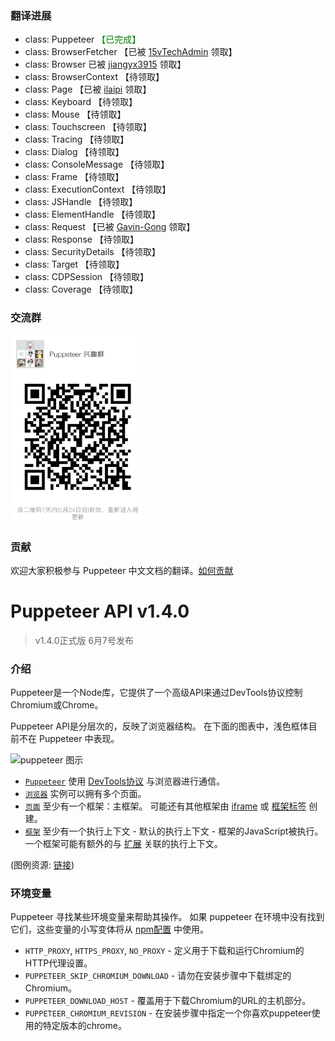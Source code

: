 
### 翻译进展
- class: Puppeteer <span style="color:green">【已完成】</span>
- class: BrowserFetcher 【已被 [15vTechAdmin](https://github.com/15vTechAdmin) 领取】
- class: Browser 已被 [jiangyx3915](https://github.com/jiangyx3915) 领取】
- class: BrowserContext 【待领取】
- class: Page 【已被 [ilaipi](https://github.com/ilaipi) 领取】
- class: Keyboard 【待领取】
- class: Mouse 【待领取】
- class: Touchscreen 【待领取】
- class: Tracing 【待领取】
- class: Dialog 【待领取】
- class: ConsoleMessage 【待领取】
- class: Frame 【待领取】
- class: ExecutionContext 【待领取】
- class: JSHandle 【待领取】
- class: ElementHandle 【待领取】
- class: Request 【已被 [Gavin-Gong](https://github.com/Gavin-Gong) 领取】
- class: Response 【待领取】
- class: SecurityDetails 【待领取】
- class: Target 【待领取】
- class: CDPSession 【待领取】
- class: Coverage 【待领取】

### 交流群
<img src="./img/pu.png" height="300">


### 贡献
欢迎大家积极参与 Puppeteer 中文文档的翻译。[如何贡献](./CONTRIBUTING.md)

# Puppeteer API v<!-- GEN:version -->1.4.0
> v1.4.0正式版 6月7号发布

### 介绍

Puppeteer是一个Node库，它提供了一个高级API来通过DevTools协议控制Chromium或Chrome。

Puppeteer API是分层次的，反映了浏览器结构。 在下面的图表中，浅色框体目前不在 Puppeteer 中表现。

![puppeteer 图示](https://user-images.githubusercontent.com/746130/31592143-089f6f9a-b1db-11e7-9a20-16b7fc754fa1.png)

- [`Puppeteer`](#class-puppeteer) 使用 [DevTools协议](https://chromedevtools.github.io/devtools-protocol/) 与浏览器进行通信。
- [`浏览器`](#class-browser) 实例可以拥有多个页面。
- [`页面`](#class-page) 至少有一个框架：主框架。 可能还有其他框架由 [iframe](https://developer.mozilla.org/en-US/docs/Web/HTML/Element/iframe) 或 [框架标签](https://developer.mozilla.org/en-US/docs/Web/HTML/Element/frame) 创建。
- [`框架`](#class-frame) 至少有一个执行上下文 - 默认的执行上下文 - 框架的JavaScript被执行。 一个框架可能有额外的与 [扩展](https://developer.chrome.com/extensions) 关联的执行上下文。

(图例资源: [链接](https://docs.google.com/drawings/d/1Q_AM6KYs9kbyLZF-Lpp5mtpAWth73Cq8IKCsWYgi8MM/edit?usp=sharing))

### 环境变量

Puppeteer 寻找某些环境变量来帮助其操作。 如果 puppeteer 在环境中没有找到它们，这些变量的小写变体将从 [npm配置](https://docs.npmjs.com/cli/config) 中使用。

- `HTTP_PROXY`, `HTTPS_PROXY`, `NO_PROXY` - 定义用于下载和运行Chromium的HTTP代理设置。
- `PUPPETEER_SKIP_CHROMIUM_DOWNLOAD` - 请勿在安装步骤中下载绑定的Chromium。
- `PUPPETEER_DOWNLOAD_HOST` - 覆盖用于下载Chromium的URL的主机部分。
- `PUPPETEER_CHROMIUM_REVISION` - 在安装步骤中指定一个你喜欢puppeteer使用的特定版本的chrome。
